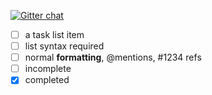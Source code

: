 [![Gitter chat](https://badges.gitter.im/abhisekp/ComputerEnthusiasts.png)](https://gitter.im/abhisekp/ComputerEnthusiasts)

- [ ] a task list item
- [ ] list syntax required
- [ ] normal **formatting**, @mentions, #1234 refs
- [ ] incomplete
- [x] completed
